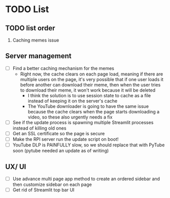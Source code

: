 # TODO List

## TODO list order
1. Caching memes issue

## Server management
- [ ] Find a better caching mechanism for the memes
    - Right now, the cache clears on each page load, meaning if there are multiple users on the page, it's very possible that if one user loads it before another can download their meme, then when the user tries to download their meme, it won't work because it will be deleted
        - I think the solution is to use session state to cache as a file instead of keeping it on the server's cache
        - The YouTube downloader is going to have the same issue because the cache clears when the page starts downloading a video, so these also urgently needs a fix
- [ ] See if the update process is spawning multiple Streamlit processes instead of killing old ones
- [ ] Get an SSL certificate so the page is secure
- [ ] Make the RPI server run the update script on boot!
- [ ] YouTube DLP is PAINFULLY slow, so we should replace that with PyTube soon (pytube needed an update as of writing)

## UX/ UI
- [ ] Use advance multi page app method to create an ordered sidebar and then customize sidebar on each page
- [ ] Get rid of Streamlit top bar UI